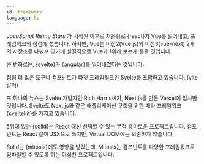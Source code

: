 ```yaml
---
id: framework
language: ko
---
```


_JavaScript Rising Stars_ 가 시작된 이후로 처음으로 {react}가 Vue를 밀어내고, 프레임워크의 정점에 섰습니다.
하지만, Vue는 버전2(Vue.js)와 버전3(vue-next) 2개의 저장소로 나눠져 있기에 실질적으로 Vue가 1위라 보는게 좋을 것입니다.

큰 변화로는, {svelte}가 {angular}를 밀어내었다는 것입니다.

점점 더 많은 도구나 컴포넌트가 타겟 프레임워크인 Svelte를 포함하고 있습니다. (vite 같이)

또 하나의 뉴스는 Svelte 개발자인 Rich Harris씨가, Next.js를 만든 Vercel에 입사한 것입니다.
Svelte도 Next.js와 같은 애플리케이션 구축을 위한 메타 프레임워크 {sveltekit}를 가지고 있습니다.

5위에 있는 {solid}는 React 대신 선택할 수 있는 무척 흥미로운 프로젝트입니다.
컴포넌트는 React 같이 JSX으로 쓰지만, Virtual DOM에는 의존하지 않습니다.

Solid는 {mitosis}에도 영향을 받았는데, Mitosis는 컴포넌트를 다양한 프레임워크로 컴파일할 수 있도록 하는 야심찬 프로젝트입니다.